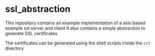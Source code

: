 
# ssl_abstraction
This repository contains an example implementation of a asio based example ssl server and client
It also contains a simple abstraction to generate SSL certificates

The certificates can be generated using the shell scripts inside the ``crt`` directory


